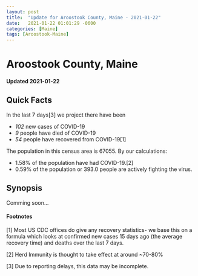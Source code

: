 ```yaml
---
layout: post
title:  "Update for Aroostook County, Maine - 2021-01-22"
date:   2021-01-22 01:01:29 -0600
categories: [Maine]
tags: [Aroostook-Maine]
---
```


# Aroostook County, Maine
#### Updated 2021-01-22

## Quick Facts

In the last 7 days[3] we project there have been
- *102* new cases of COVID-19
- *9* people have died of COVID-19
- *54* people have recovered from COVID-19[1]

The population in this census area is 67055. By our calculations:
- 1.58% of the population have had COVID-19.[2]
- 0.59% of the population or 393.0 people are actively fighting the virus.

## Synopsis

Comming soon...


#### Footnotes

[1] Most US CDC offices do give any recovery statistics- we base this on a formula which looks at confirmed new cases
15 days ago (the average recovery time) and deaths over the last 7 days.

[2] Herd Immunity is thought to take effect at around ~70-80%

[3] Due to reporting delays, this data may be incomplete.
 
    